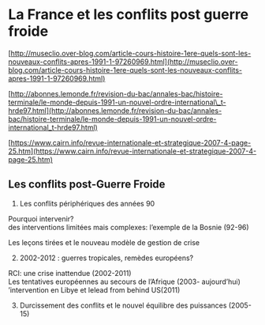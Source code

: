 # La France et les conflits post guerre froide

[http://museclio.over-blog.com/article-cours-histoire-1ere-quels-sont-les-nouveaux-conflits-apres-1991-1-97260969.html](http://museclio.over-blog.com/article-cours-histoire-1ere-quels-sont-les-nouveaux-conflits-apres-1991-1-97260969.html)

[http://abonnes.lemonde.fr/revision-du-bac/annales-bac/histoire-terminale/le-monde-depuis-1991-un-nouvel-ordre-international\_t-hrde97.html](http://abonnes.lemonde.fr/revision-du-bac/annales-bac/histoire-terminale/le-monde-depuis-1991-un-nouvel-ordre-international_t-hrde97.html)

[https://www.cairn.info/revue-internationale-et-strategique-2007-4-page-25.htm](https://www.cairn.info/revue-internationale-et-strategique-2007-4-page-25.htm)

## Les conflits post-Guerre Froide

1. Les conflits périphériques des années 90

Pourquoi intervenir?  
des interventions limitées mais complexes: l’exemple de la Bosnie \(92-96\)

Les leçons tirées et le nouveau modèle de gestion de crise

2. 2002-2012 : guerres tropicales, remèdes européens?

RCI: une crise inattendue \(2002-2011\)  
Les tentatives européennes au secours de l’Afrique \(2003- aujourd’hui\) ’intervention en Libye et lelead from behind US\(2011\)

3. Durcissement des conflits et le nouvel équilibre des puissances \(2005- 15\)

